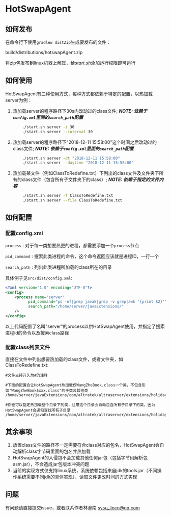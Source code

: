 # HotSwapAgent

## 如何发布

在命令行下使用`gradlew distZip`生成要发布的文件：

build/distributions/hotswapAgent.zip

将zip包发布到linux机器上解压，给*start.sh*添加运行权限即可运行

## 如何使用
HotSwapAgent有三种使用方式，每种方式都依赖于特定的配置，以热加载server为例：
1. 热加载server的程序路径下30s内改动过的class文件; ***NOTE: 依赖于`config.xml`里面的`search_path`配置***
    ```bash
        ./start.sh server -i 30 
        ./start.sh server --interval 30
    ```
2. 热加载server的程序路径下"2018-12-11 15:58:00"这个时间之后改动过的class文件; ***NOTE: 依赖于`config.xml`里面的`search_path`配置***
    ```bash
        ./start.sh server -dt "2018-12-11 15:58:00"     
        ./start.sh server --daytime "2018-12-11 15:58:00"
    ```
3. 热加载某文件（例如ClassToRedefine.txt）下列出的class文件及文件夹下所有的class文件（包含所有子文件夹下的class）; ***NOTE: 依赖于指定的文件内容***
    ```bash
        ./start.sh server -f ClassToRedefine.txt  
        ./start.sh server --file ClassToRedefine.txt
    ``` 
    
## 如何配置
### 配置config.xml
`process` : 对于每一类想要热更的进程，都需要添加一个`process`节点

`pid_command` : 搜索此类进程的命令，这个命令返回应该就是进程ID，一行一个

`search_path` : 列出此类进程所加载的class所在的目录

具体例子见`src/dist/config.xml`:
```xml
<?xml version="1.0" encoding="UTF-8"?>
<config>
    <process name="server"
          pid_command="ps -ef|grep javaE|grep -v grep|awk '{print $2}'"
          search_path="/home/server/javaExtensions/"
    />
</config>
 ```
 以上代码配置了名叫"server"的process以供HotSwapAgent使用，并指定了搜索进程id的命令以及搜索class路径
 
### 配置class列表文件
直接在文件中列出想要热加载的class文件，或者文件夹，如ClassToRedefine.txt:

    #文件支持开头为#的注释
    
    #下面的配置会让HotSwapAgent热加载仅WangZheBook.class一个类，不包含形如"WangZheBook$xxx.class"的子类及其他类
    /home/server/javaExtensions/com/altratek/altraserver/extensions/holiday/act2017/act20170217/WangZheBook.class
    
    #你也可以指定热加载整个目录下的类，注意这个目录会自动包含所有子目录下的类，因为HotSwapAgent会递归查找所有子目录
    /home/server/javaExtensions/com/altratek/altraserver/extensions/holiday/act2017/act20170217/

## 其余事项
1. 放置class文件的路径不一定需要符合class对应的包名，HotSwapAgent会自动解析class字节码里面的包名并热加载
2. HotSwapAgent的入侵包不会加载其他任何jar包（包括字节码解析包asm.jar），不会造成jar包版本冲突问题
3. 当前的实现方式仅支持linux系统，系统依赖包括来自jdk的tools.jar（不同操作系统需要不同jdk的具体实现）、读取文件更改时间的方式实现

## 问题
有问题请直接提交issue，或者联系作者林澄南 sysu_lincn@qq.com